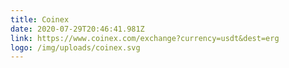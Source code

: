 ```yaml
---
title: Coinex
date: 2020-07-29T20:46:41.981Z
link: https://www.coinex.com/exchange?currency=usdt&dest=erg
logo: /img/uploads/coinex.svg
---
```

